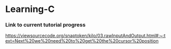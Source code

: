 # Learning-C

### Link to current tutorial progress
https://viewsourcecode.org/snaptoken/kilo/03.rawInputAndOutput.html#:~:text=Next%20we%20need%20to%20get%20the%20cursor%20position
